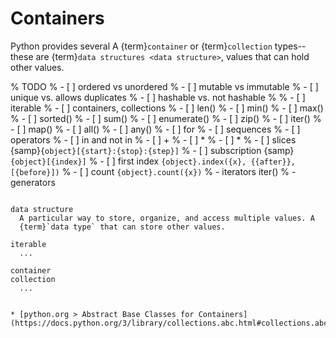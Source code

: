 Containers
==========

Python provides several A {term}`container` or {term}`collection` types--these
are {term}`data structures <data structure>`, values that can hold other
values.

% TODO
% - [ ] ordered vs unordered
% - [ ] mutable vs immutable
% - [ ] unique vs. allows duplicates
% - [ ] hashable vs. not hashable
%
% - [ ] iterable
% - [ ] containers, collections
%   - [ ] len()
%   - [ ] min()
%   - [ ] max()
%   - [ ] sorted()
%   - [ ] sum()
%   - [ ] enumerate()
%   - [ ] zip()
%   - [ ] iter()
%   - [ ] map()
%   - [ ] all()
%   - [ ] any()
%   - [ ] for
%   - [ ] sequences
%     - [ ] operators
%         - [ ] in and not in
%         - [ ] +
%         - [ ] *
%         - [ ] *
%     - [ ] slices {samp}`{object}[{start}:{stop}:{step}]`
%     - [ ] subscription {samp}`{object}[{index}]`
%     - [ ] first index `{object}.index({x}, {{after}}, [{before}])`
%     - [ ] count `{object}.count({x})`
% - iterators iter()
% - generators

```{glossary} data-types

data structure
  A particular way to store, organize, and access multiple values. A
  {term}`data type` that can store other values.

iterable
  ...

container
collection
  ...

```

```{seealso}

* [python.org > Abstract Base Classes for Containers](https://docs.python.org/3/library/collections.abc.html#collections.abc.Hashable)

```
